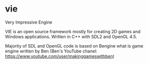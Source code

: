 # vie
Very Impressive Engine

VIE is an open source framework mostly for creating 2D games and Windows applications. Written in C++ with SDL2 and OpenGL 4.5.

Majority of SDL and OpenGL code is based on Bengine what is game engine written by Ben (Ben's YouTube chanel: https://www.youtube.com/user/makinggameswithben)
